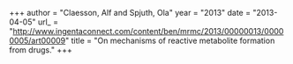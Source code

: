 +++
author = "Claesson, Alf and Spjuth, Ola"
year = "2013"
date = "2013-04-05"
url_ = "http://www.ingentaconnect.com/content/ben/mrmc/2013/00000013/00000005/art00009"
title = "On mechanisms of reactive metabolite formation from drugs."
+++

